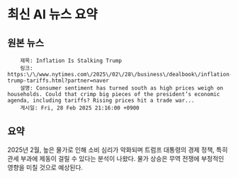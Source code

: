 # 최신 AI 뉴스 요약

## 원본 뉴스
		제목: Inflation Is Stalking Trump
		링크: https:\/\/www.nytimes.com\/2025\/02\/28\/business\/dealbook\/inflation-trump-tariffs.html?partner=naver
		설명: Consumer sentiment has turned south as high prices weigh on households. Could that crimp big pieces of the president’s economic agenda, including tariffs? Rising prices hit a trade war... 
		게시일: Fri, 28 Feb 2025 21:16:00 +0900


## 요약
2025년 2월, 높은 물가로 인해 소비 심리가 악화되며 트럼프 대통령의 경제 정책, 특히 관세 부과에 제동이 걸릴 수 있다는 분석이 나왔다. 물가 상승은 무역 전쟁에 부정적인 영향을 미칠 것으로 예상된다.
